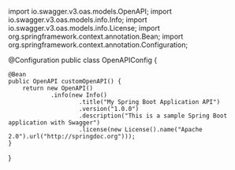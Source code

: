 import io.swagger.v3.oas.models.OpenAPI;
import io.swagger.v3.oas.models.info.Info;
import io.swagger.v3.oas.models.info.License;
import org.springframework.context.annotation.Bean;
import org.springframework.context.annotation.Configuration;

@Configuration
public class OpenAPIConfig {

    @Bean
    public OpenAPI customOpenAPI() {
        return new OpenAPI()
                .info(new Info()
                        .title("My Spring Boot Application API")
                        .version("1.0.0")
                        .description("This is a sample Spring Boot application with Swagger")
                        .license(new License().name("Apache 2.0").url("http://springdoc.org")));
    }
}
